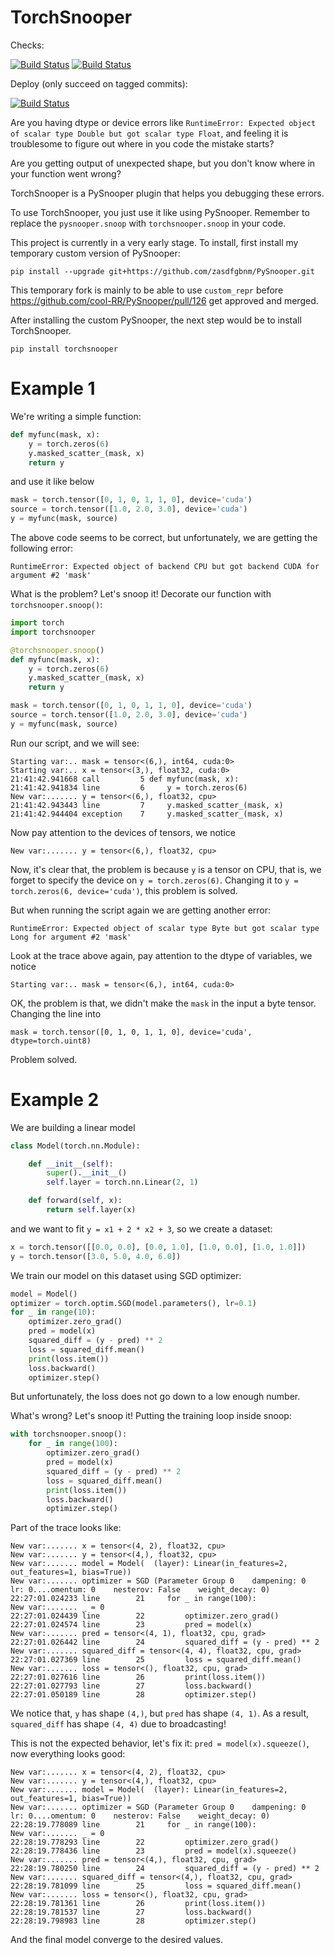 # TorchSnooper

Checks:

[![Build Status](https://zasdfgbnm.visualstudio.com/TorchSnooper/_apis/build/status/flake8?branchName=master)](https://zasdfgbnm.visualstudio.com/TorchSnooper/_build/latest?definitionId=12&branchName=master)
[![Build Status](https://zasdfgbnm.visualstudio.com/TorchSnooper/_apis/build/status/test?branchName=master)](https://zasdfgbnm.visualstudio.com/TorchSnooper/_build/latest?definitionId=13&branchName=master)

Deploy (only succeed on tagged commits):

[![Build Status](https://zasdfgbnm.visualstudio.com/TorchSnooper/_apis/build/status/deploy-pypi?branchName=master)](https://zasdfgbnm.visualstudio.com/TorchSnooper/_build/latest?definitionId=14&branchName=master)

Are you having dtype or device errors like `RuntimeError: Expected object of scalar type Double but got scalar type Float`, and feeling it is troublesome to figure out where in you code the mistake starts?

Are you getting output of unexpected shape, but you don't know where in your function went wrong?

TorchSnooper is a PySnooper plugin that helps you debugging these errors.

To use TorchSnooper, you just use it like using PySnooper. Remember to replace the `pysnooper.snoop` with `torchsnooper.snoop` in your code.

This project is currently in a very early stage. To install, first install my temporary custom version of PySnooper:

```
pip install --upgrade git+https://github.com/zasdfgbnm/PySnooper.git
```

This temporary fork is mainly to be able to use `custom_repr` before https://github.com/cool-RR/PySnooper/pull/126 get approved and merged.

After installing the custom PySnooper, the next step would be to install TorchSnooper.

```
pip install torchsnooper
```

# Example 1

We're writing a simple function:

```python
def myfunc(mask, x):
    y = torch.zeros(6)
    y.masked_scatter_(mask, x)
    return y
```

and use it like below

```python
mask = torch.tensor([0, 1, 0, 1, 1, 0], device='cuda')
source = torch.tensor([1.0, 2.0, 3.0], device='cuda')
y = myfunc(mask, source)
```

The above code seems to be correct, but unfortunately, we are getting the following error:

```
RuntimeError: Expected object of backend CPU but got backend CUDA for argument #2 'mask'
```

What is the problem? Let's snoop it! Decorate our function with `torchsnooper.snoop()`:

```python
import torch
import torchsnooper

@torchsnooper.snoop()
def myfunc(mask, x):
    y = torch.zeros(6)
    y.masked_scatter_(mask, x)
    return y

mask = torch.tensor([0, 1, 0, 1, 1, 0], device='cuda')
source = torch.tensor([1.0, 2.0, 3.0], device='cuda')
y = myfunc(mask, source)
```

Run our script, and we will see:

```
Starting var:.. mask = tensor<(6,), int64, cuda:0>
Starting var:.. x = tensor<(3,), float32, cuda:0>
21:41:42.941668 call         5 def myfunc(mask, x):
21:41:42.941834 line         6     y = torch.zeros(6)
New var:....... y = tensor<(6,), float32, cpu>
21:41:42.943443 line         7     y.masked_scatter_(mask, x)
21:41:42.944404 exception    7     y.masked_scatter_(mask, x)
```

Now pay attention to the devices of tensors, we notice
```
New var:....... y = tensor<(6,), float32, cpu>
```

Now, it's clear that, the problem is because `y` is a tensor on CPU, that is,
we forget to specify the device on `y = torch.zeros(6)`. Changing it to
`y = torch.zeros(6, device='cuda')`, this problem is solved.

But when running the script again we are getting another error:

```
RuntimeError: Expected object of scalar type Byte but got scalar type Long for argument #2 'mask'
```

Look at the trace above again, pay attention to the dtype of variables, we notice

```
Starting var:.. mask = tensor<(6,), int64, cuda:0>
```

OK, the problem is that, we didn't make the `mask` in the input a byte tensor. Changing the line into
```
mask = torch.tensor([0, 1, 0, 1, 1, 0], device='cuda', dtype=torch.uint8)
```
Problem solved.

# Example 2

We are building a linear model

```python
class Model(torch.nn.Module):

    def __init__(self):
        super().__init__()
        self.layer = torch.nn.Linear(2, 1)

    def forward(self, x):
        return self.layer(x)
```

and we want to fit `y = x1 + 2 * x2 + 3`, so we create a dataset:

```python
x = torch.tensor([[0.0, 0.0], [0.0, 1.0], [1.0, 0.0], [1.0, 1.0]])
y = torch.tensor([3.0, 5.0, 4.0, 6.0])
```

We train our model on this dataset using SGD optimizer:

```python
model = Model()
optimizer = torch.optim.SGD(model.parameters(), lr=0.1)
for _ in range(10):
    optimizer.zero_grad()
    pred = model(x)
    squared_diff = (y - pred) ** 2
    loss = squared_diff.mean()
    print(loss.item())
    loss.backward()
    optimizer.step()
```

But unfortunately, the loss does not go down to a low enough number.

What's wrong? Let's snoop it! Putting the training loop inside snoop:

```python
with torchsnooper.snoop():
    for _ in range(100):
        optimizer.zero_grad()
        pred = model(x)
        squared_diff = (y - pred) ** 2
        loss = squared_diff.mean()
        print(loss.item())
        loss.backward()
        optimizer.step()
```

Part of the trace looks like:

```
New var:....... x = tensor<(4, 2), float32, cpu>
New var:....... y = tensor<(4,), float32, cpu>
New var:....... model = Model(  (layer): Linear(in_features=2, out_features=1, bias=True))
New var:....... optimizer = SGD (Parameter Group 0    dampening: 0    lr: 0....omentum: 0    nesterov: False    weight_decay: 0)
22:27:01.024233 line        21     for _ in range(100):
New var:....... _ = 0
22:27:01.024439 line        22         optimizer.zero_grad()
22:27:01.024574 line        23         pred = model(x)
New var:....... pred = tensor<(4, 1), float32, cpu, grad>
22:27:01.026442 line        24         squared_diff = (y - pred) ** 2
New var:....... squared_diff = tensor<(4, 4), float32, cpu, grad>
22:27:01.027369 line        25         loss = squared_diff.mean()
New var:....... loss = tensor<(), float32, cpu, grad>
22:27:01.027616 line        26         print(loss.item())
22:27:01.027793 line        27         loss.backward()
22:27:01.050189 line        28         optimizer.step()
```

We notice that, `y` has shape `(4,)`, but `pred` has shape `(4, 1)`. As a result, `squared_diff` has shape `(4, 4)` due to broadcasting!

This is not the expected behavior, let's fix it: `pred = model(x).squeeze()`, now everything looks good:

```
New var:....... x = tensor<(4, 2), float32, cpu>
New var:....... y = tensor<(4,), float32, cpu>
New var:....... model = Model(  (layer): Linear(in_features=2, out_features=1, bias=True))
New var:....... optimizer = SGD (Parameter Group 0    dampening: 0    lr: 0....omentum: 0    nesterov: False    weight_decay: 0)
22:28:19.778089 line        21     for _ in range(100):
New var:....... _ = 0
22:28:19.778293 line        22         optimizer.zero_grad()
22:28:19.778436 line        23         pred = model(x).squeeze()
New var:....... pred = tensor<(4,), float32, cpu, grad>
22:28:19.780250 line        24         squared_diff = (y - pred) ** 2
New var:....... squared_diff = tensor<(4,), float32, cpu, grad>
22:28:19.781099 line        25         loss = squared_diff.mean()
New var:....... loss = tensor<(), float32, cpu, grad>
22:28:19.781361 line        26         print(loss.item())
22:28:19.781537 line        27         loss.backward()
22:28:19.798983 line        28         optimizer.step()
```

And the final model converge to the desired values.
